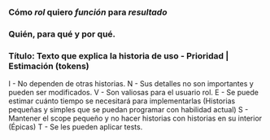 ### Cómo *rol* quiero *función* para *resultado*
### Quién, para qué y por qué.
### Título: Texto que explica la historia de uso - Prioridad | Estimación (tokens)

I - No dependen de otras historias. 
N - Sus detalles no son importantes y pueden ser modificados.
V - Son valiosas para el usuario rol.
E - Se puede estimar cuánto tiempo se necesitará para implementarlas (Historias pequeñas y simples que se puedan programar con habilidad actual)
S - Mantener el scope pequeño y no hacer historias con historias en su interior (Épicas)
T - Se les pueden aplicar tests.